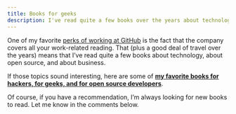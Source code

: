 ```yaml
---
title: Books for geeks
description: I've read quite a few books over the years about technology, open source, and business. Here are some of my favorite.
---
```


One of my favorite [perks of working at GitHub](https://github.com/about/jobs) is the fact that the company covers all your work-related reading. That (plus a good deal of travel over the years) means that I’ve read quite a few books about technology, about open source, and about business.

If those topics sound interesting, here are some of [**my favorite books for hackers, for geeks, and for open source developers**](//ben.balter.com/books-for-geeks/).

Of course, if you have a recommendation, I’m always looking for new books to read. Let me know in the comments below.
